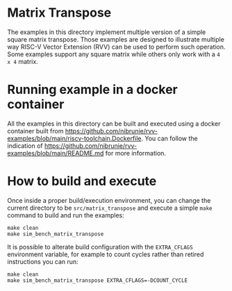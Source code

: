 # Matrix Transpose

The examples in this directory implement multiple version of a simple square matrix transpose.
Those examples are designed to illustrate multiple way RISC-V Vector Extension (RVV) can
be used to perform such operation.
Some examples support any square matrix while others only work with a `4 x 4` matrix.

# Running example in a docker container

All the examples in this directory can be built and executed using a docker container built
from https://github.com/nibrunie/rvv-examples/blob/main/riscv-toolchain.Dockerfile.
You can follow the indication of https://github.com/nibrunie/rvv-examples/blob/main/README.md for more 
information.

# How to build and execute

Once inside a proper build/execution environment, you can change the current directory to
be `src/matrix_transpose` and execute a simple `make` command to build and run the examples:

```
make clean
make sim_bench_matrix_transpose
```

It is possible to alterate build configuration with the `EXTRA_CFLAGS` environment variable,
for example to count cycles rather than retired instructions you can run:
```
make clean
make sim_bench_matrix_transpose EXTRA_CFLAGS=-DCOUNT_CYCLE
```